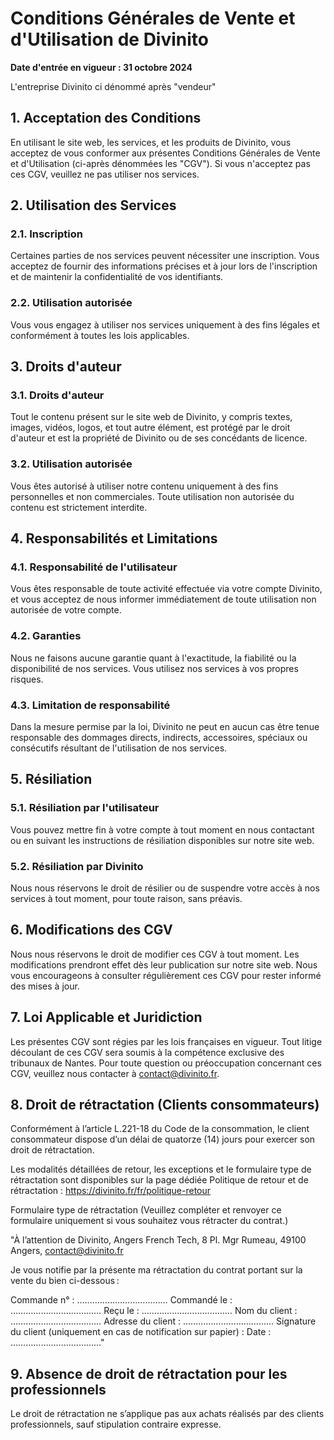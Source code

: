 # Conditions Générales de Vente et d'Utilisation de Divinito

**Date d'entrée en vigueur : 31 octobre 2024**

L'entreprise Divinito ci dénommé après "vendeur"

## 1. Acceptation des Conditions

En utilisant le site web, les services, et les produits de Divinito, vous acceptez de vous conformer aux présentes Conditions Générales de Vente et d'Utilisation (ci-après dénommées les "CGV"). Si vous n'acceptez pas ces CGV, veuillez ne pas utiliser nos services.

## 2. Utilisation des Services

### 2.1. Inscription
Certaines parties de nos services peuvent nécessiter une inscription. Vous acceptez de fournir des informations précises et à jour lors de l'inscription et de maintenir la confidentialité de vos identifiants.

### 2.2. Utilisation autorisée
Vous vous engagez à utiliser nos services uniquement à des fins légales et conformément à toutes les lois applicables.

## 3. Droits d'auteur

### 3.1. Droits d'auteur
Tout le contenu présent sur le site web de Divinito, y compris textes, images, vidéos, logos, et tout autre élément, est protégé par le droit d'auteur et est la propriété de Divinito ou de ses concédants de licence.

### 3.2. Utilisation autorisée
Vous êtes autorisé à utiliser notre contenu uniquement à des fins personnelles et non commerciales. Toute utilisation non autorisée du contenu est strictement interdite.

## 4. Responsabilités et Limitations

### 4.1. Responsabilité de l'utilisateur
Vous êtes responsable de toute activité effectuée via votre compte Divinito, et vous acceptez de nous informer immédiatement de toute utilisation non autorisée de votre compte.

### 4.2. Garanties
Nous ne faisons aucune garantie quant à l'exactitude, la fiabilité ou la disponibilité de nos services. Vous utilisez nos services à vos propres risques.

### 4.3. Limitation de responsabilité
Dans la mesure permise par la loi, Divinito ne peut en aucun cas être tenue responsable des dommages directs, indirects, accessoires, spéciaux ou consécutifs résultant de l'utilisation de nos services.

## 5. Résiliation

### 5.1. Résiliation par l'utilisateur
Vous pouvez mettre fin à votre compte à tout moment en nous contactant ou en suivant les instructions de résiliation disponibles sur notre site web.

### 5.2. Résiliation par Divinito
Nous nous réservons le droit de résilier ou de suspendre votre accès à nos services à tout moment, pour toute raison, sans préavis.

## 6. Modifications des CGV

Nous nous réservons le droit de modifier ces CGV à tout moment. Les modifications prendront effet dès leur publication sur notre site web. Nous vous encourageons à consulter régulièrement ces CGV pour rester informé des mises à jour.

## 7. Loi Applicable et Juridiction

Les présentes CGV sont régies par les lois françaises en vigueur. Tout litige découlant de ces CGV sera soumis à la compétence exclusive des tribunaux de Nantes. Pour toute question ou préoccupation concernant ces CGV, veuillez nous contacter à contact@divinito.fr.

## 8. Droit de rétractation (Clients consommateurs)
Conformément à l’article L.221-18 du Code de la consommation, le client consommateur dispose d’un délai de quatorze (14) jours pour exercer son droit de rétractation.

Les modalités détaillées de retour, les exceptions et le formulaire type de rétractation sont disponibles sur la page dédiée Politique de retour et de rétractation : https://divinito.fr/fr/politique-retour

Formulaire type de rétractation
(Veuillez compléter et renvoyer ce formulaire uniquement si vous souhaitez vous rétracter du contrat.)

"À l’attention de Divinito, Angers French Tech, 8 Pl. Mgr Rumeau, 49100 Angers, contact@divinito.fr

Je vous notifie par la présente ma rétractation du contrat portant sur la vente du bien ci-dessous :

Commande n° : ………………………………
Commandé le : ………………………………
Reçu le : ………………………………
Nom du client : ………………………………
Adresse du client : ………………………………
Signature du client (uniquement en cas de notification sur papier) :
Date : ………………………………"

## 9. Absence de droit de rétractation pour les professionnels
Le droit de rétractation ne s’applique pas aux achats réalisés par des clients professionnels, sauf stipulation contraire expresse.
